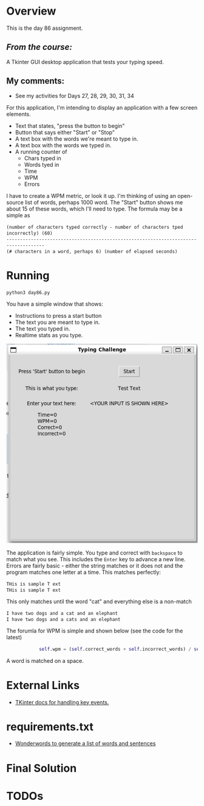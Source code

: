 # Overview

This is the day 86 assignment.

## _From the course:_

A Tkinter GUI desktop application that tests your typing speed.

## My comments:

- See my activities for Days 27, 28, 29, 30, 31, 34

For this application, I'm intending to display an application with a few screen elements.
- Text that states, "press the button to begin"
- Button that says either "Start" or "Stop"
- A text box with the words we're meant to type in.
- A text box with the words we typed in.
- A running counter of
    - Chars typed in
    - Words tyed in
    - Time
    - WPM
    - Errors


I have to create a WPM metric, or look it up.  I'm thinking of using an open-source list of words, perhaps 1000 word.  The "Start" button shows me about 15 of these words, which I'll need to type.  The formula may be a simple as

```
(number of characters typed correctly - number of characters tped incorrectly) (60)
------------------------------------------------------------------------------------
(# characters in a word, perhaps 6) (number of elapsed seconds)
```


# Running

```bash
python3 day86.py
```
You have a simple window that shows:
- Instructions to press a start button
- The text you are meant to type in.
- The text you typed in.
- Realtime stats as you type.

![alt text](image.png)

The application is fairly simple.  You type and correct with `backspace` to match what you see.  This includes the `Enter` key to advance a new line.  Errors are fairly basic - either the string matches or it does not and the program matches one letter at a time.  This matches perfectly:

```
THis is sample T ext
THis is sample T ext
```

This only matches until the word "cat" and everything else is a non-match

```
I have two dogs and a cat and an elephant
I have two dogs and a cats and an elephant
```

The forumla for WPM is simple and shown below (see the code for the latest)

```python
            self.wpm = (self.correct_words + self.incorrect_words) / self.elapsed_seconds * 60
```
A word is matched on a space.



# External Links
- [TKinter docs for handling key events.](https://tkinterexamples.com/events/keyboard/)

# requirements.txt

- [Wonderwords to generate a list of words and sentences](https://pypi.org/project/wonderwords/)

# Final Solution

# TODOs
